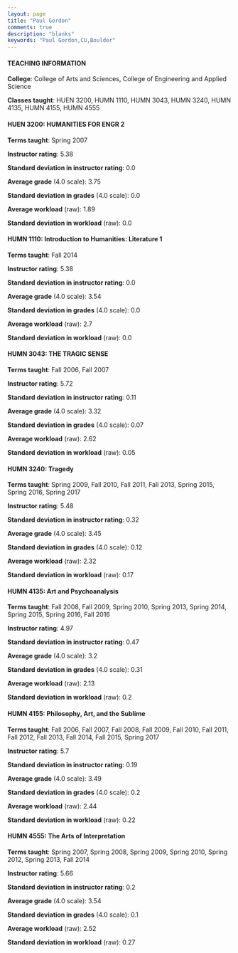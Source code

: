 ```yaml
---
layout: page
title: "Paul Gordon" 
comments: true
description: "blanks"
keywords: "Paul Gordon,CU,Boulder"
---
```

<head>
<script src="https://ajax.googleapis.com/ajax/libs/jquery/2.1.3/jquery.min.js"></script>
<script src="https://dl.dropboxusercontent.com/s/pc42nxpaw1ea4o9/highcharts.js?dl=0"></script>
<!-- <script src="../assets/js/highcharts.js"></script> -->
<style type="text/css">@font-face {
	font-family: "Bebas Neue";
	src: url(https://www.filehosting.org/file/details/544349/BebasNeue Regular.otf) format("opentype");
	}
	h1.Bebas { 
		font-family: "Bebas Neue", Verdana, Tahoma;
	}
</style>
</head>
	   
#### TEACHING INFORMATION

**College**: College of Arts and Sciences, College of Engineering and Applied Science

**Classes taught**: HUEN 3200, HUMN 1110, HUMN 3043, HUMN 3240, HUMN 4135, HUMN 4155, HUMN 4555

#### HUEN 3200: HUMANITIES FOR ENGR 2

**Terms taught**: Spring 2007

**Instructor rating**: 5.38

**Standard deviation in instructor rating**: 0.0

**Average grade** (4.0 scale): 3.75

**Standard deviation in grades** (4.0 scale): 0.0

**Average workload** (raw): 1.89

**Standard deviation in workload** (raw): 0.0

#### HUMN 1110: Introduction to Humanities:  Literature 1

**Terms taught**: Fall 2014

**Instructor rating**: 5.38

**Standard deviation in instructor rating**: 0.0

**Average grade** (4.0 scale): 3.54

**Standard deviation in grades** (4.0 scale): 0.0

**Average workload** (raw): 2.7

**Standard deviation in workload** (raw): 0.0

#### HUMN 3043: THE TRAGIC SENSE

**Terms taught**: Fall 2006, Fall 2007

**Instructor rating**: 5.72

**Standard deviation in instructor rating**: 0.11

**Average grade** (4.0 scale): 3.32

**Standard deviation in grades** (4.0 scale): 0.07

**Average workload** (raw): 2.62

**Standard deviation in workload** (raw): 0.05

#### HUMN 3240: Tragedy

**Terms taught**: Spring 2009, Fall 2010, Fall 2011, Fall 2013, Spring 2015, Spring 2016, Spring 2017

**Instructor rating**: 5.48

**Standard deviation in instructor rating**: 0.32

**Average grade** (4.0 scale): 3.45

**Standard deviation in grades** (4.0 scale): 0.12

**Average workload** (raw): 2.32

**Standard deviation in workload** (raw): 0.17

#### HUMN 4135: Art and Psychoanalysis

**Terms taught**: Fall 2008, Fall 2009, Spring 2010, Spring 2013, Spring 2014, Spring 2015, Spring 2016, Fall 2016

**Instructor rating**: 4.97

**Standard deviation in instructor rating**: 0.47

**Average grade** (4.0 scale): 3.2

**Standard deviation in grades** (4.0 scale): 0.31

**Average workload** (raw): 2.13

**Standard deviation in workload** (raw): 0.2

#### HUMN 4155: Philosophy, Art, and the Sublime

**Terms taught**: Fall 2006, Fall 2007, Fall 2008, Fall 2009, Fall 2010, Fall 2011, Fall 2012, Fall 2013, Fall 2014, Fall 2015, Spring 2017

**Instructor rating**: 5.7

**Standard deviation in instructor rating**: 0.19

**Average grade** (4.0 scale): 3.49

**Standard deviation in grades** (4.0 scale): 0.2

**Average workload** (raw): 2.44

**Standard deviation in workload** (raw): 0.22

#### HUMN 4555: The Arts of Interpretation

**Terms taught**: Spring 2007, Spring 2008, Spring 2009, Spring 2010, Spring 2012, Spring 2013, Fall 2014

**Instructor rating**: 5.66

**Standard deviation in instructor rating**: 0.2

**Average grade** (4.0 scale): 3.54

**Standard deviation in grades** (4.0 scale): 0.1

**Average workload** (raw): 2.52

**Standard deviation in workload** (raw): 0.27

